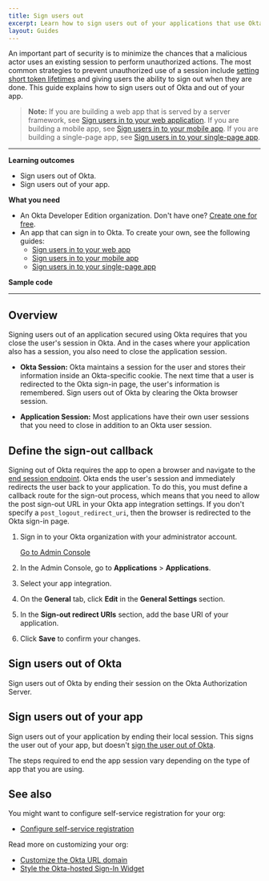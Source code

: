 ```yaml
---
title: Sign users out
excerpt: Learn how to sign users out of your applications that use Okta's APIs.
layout: Guides
---
```

<StackSelector />

An important part of security is to minimize the chances that a malicious actor uses an existing session to perform unauthorized actions. The most common strategies to prevent unauthorized use of a session include [setting short token lifetimes](/docs/guides/configure-access-policy/main/#configure-a-custom-access-token-lifetime-per-client) and giving users the ability to sign out when they are done. This guide explains how to sign users out of Okta and out of your app.

> **Note:** If you are building a web app that is served by a server framework, see [Sign users in to your web application](/docs/guides/sign-into-web-app/). If you are building a mobile app, see [Sign users in to your mobile app](/docs/guides/sign-into-mobile-app/). If you are building a single-page app, see [Sign users in to your single-page app](https://developer.okta.com/docs/guides/sign-into-spa/angular/before-you-begin/).

---

**Learning outcomes**

* Sign users out of Okta.
* Sign users out of your app.

**What you need**

* An Okta Developer Edition organization. Don't have one? [Create one for free](https://developer.okta.com/signup).
* An app that can sign in to Okta. To create your own, see the following guides:
  * [Sign users in to your web app](/docs/guides/sign-into-web-app/)
  * [Sign users in to your mobile app](/docs/guides/sign-into-mobile-app/)
  * [Sign users in to your single-page app](/docs/guides/sign-into-spa/)

**Sample code**

<StackSelector snippet="samplecode" noSelector/>

---

## Overview

Signing users out of an application secured using Okta requires that you close the user's session in Okta. And in the cases where your application also has a session, you also need to close the application session.

* **Okta Session:** Okta maintains a session for the user and stores their information inside an Okta-specific cookie. The next time that a user is redirected to the Okta sign-in page, the user's information is remembered. Sign users out of Okta by clearing the Okta browser session.

* **Application Session:** Most applications have their own user sessions that you need to close in addition to an Okta user session.

## Define the sign-out callback

Signing out of Okta requires the app to open a browser and navigate to the [end session endpoint](/docs/reference/api/oidc/#logout). Okta ends the user's session and immediately redirects the user back to your application. To do this, you must define a callback route for the sign-out process, which means that you need to allow the post sign-out URL in your Okta app integration settings. If you don't specify a `post_logout_redirect_uri`, then the browser is redirected to the Okta sign-in page.

1. Sign in to your Okta organization with your administrator account.

    <a href="https://developer.okta.com/login" target="_blank" class="Button--blue">Go to Admin Console</a>

1. In the Admin Console, go to **Applications** > **Applications**.
1. Select your app integration.
1. On the **General** tab, click **Edit** in the **General Settings** section.
1. In the **Sign-out redirect URIs** section, add the base URI of your application.

    <StackSelector snippet="addbaseuri" noSelector/>
1. Click **Save** to confirm your changes.

## Sign users out of Okta

Sign users out of Okta by ending their session on the Okta Authorization Server.

<StackSelector snippet="remotesignout" noSelector/>

## Sign users out of your app

Sign users out of your application by ending their local session. This signs the user out of your app, but doesn't [sign the user out of Okta](#sign-users-out-of-okta).

The steps required to end the app session vary depending on the type of app that you are using.

<!-- Future content: and discarding the tokens Okta created when the user signed in. -->

<StackSelector snippet="localsignout" noSelector/>

## See also

You might want to configure self-service registration for your org:

* [Configure self-service registration](/docs/guides/set-up-self-service-registration/)

Read more on customizing your org:

* [Customize the Okta URL domain](/docs/guides/custom-url-domain/)
* [Style the Okta-hosted Sign-In Widget](/docs/guides/custom-widget/main/#style-the-okta-hosted-sign-in-widget)